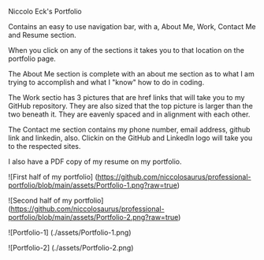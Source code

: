 Niccolo Eck's Portfolio

Contains an easy to use navigation bar, with a, About Me, Work, Contact Me and Resume section.

When you click on any of the sections it takes you to that location on the portfolio page.

The About Me section is complete with an about me section as to what I am trying to accomplish and what I "know" how to do in coding.

The Work sectio has 3 pictures that are href links that will take you to my GitHub repository. They are also sized that the top picture is larger than the two beneath it.  They are eavenly spaced and in alignment with each other.

The Contact me section contains my phone number, email address, github link and linkedin, also.  Clickin on the GitHub and LinkedIn logo will take you to the respected sites.

I also have a PDF copy of my resume on my portfolio.

![First half of my portfolio] (https://github.com/niccolosaurus/professional-portfolio/blob/main/assets/Portfolio-1.png?raw=true)

![Second half of my portfolio] (https://github.com/niccolosaurus/professional-portfolio/blob/main/assets/Portfolio-2.png?raw=true)

![Portfolio-1] (./assets/Portfolio-1.png)

![Portfolio-2] (./assets/Portfolio-2.png)

